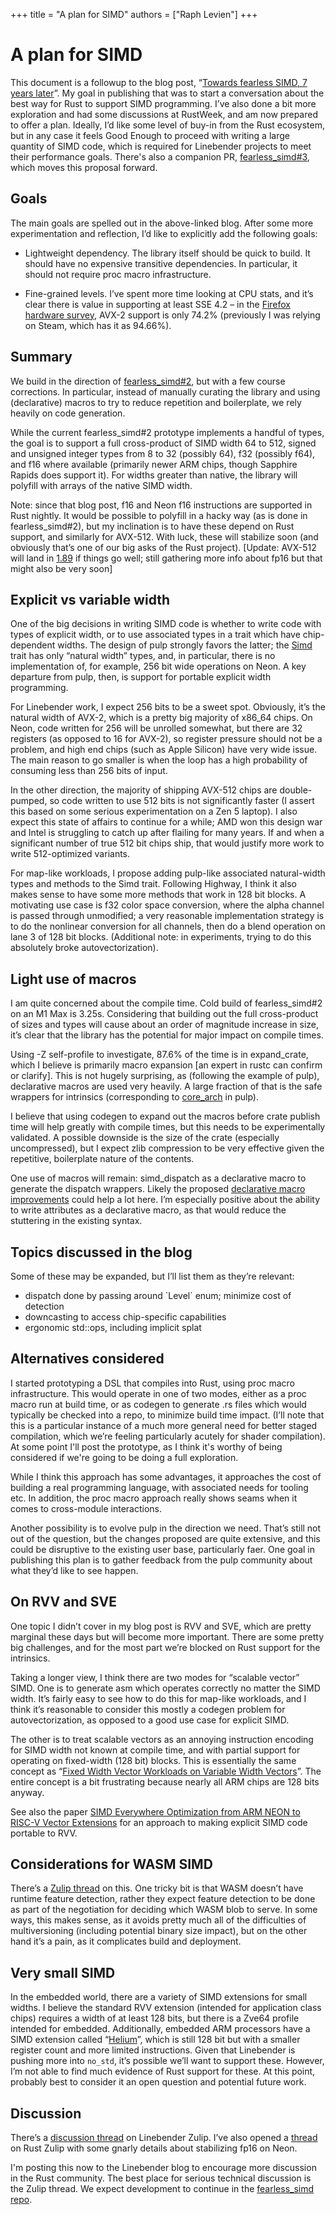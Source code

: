 +++
title = "A plan for SIMD"
authors = ["Raph Levien"]
+++

# A plan for SIMD

This document is a followup to the blog post, “[Towards fearless SIMD, 7 years later]”.
My goal in publishing that was to start a conversation about the best way for Rust to support SIMD programming.
I’ve also done a bit more exploration and had some discussions at RustWeek, and am now prepared to offer a plan.
Ideally, I’d like some level of buy-in from the Rust ecosystem, but in any case it feels Good Enough to proceed with writing a large quantity of SIMD code, which is required for Linebender projects to meet their performance goals.
There's also a companion PR, [fearless_simd#3], which moves this proposal forward.

## Goals

The main goals are spelled out in the above-linked blog.
After some more experimentation and reflection, I’d like to explicitly add the following goals:

* Lightweight dependency.
The library itself should be quick to build.
It should have no expensive transitive dependencies.
In particular, it should not require proc macro infrastructure.
 
* Fine-grained levels.
I’ve spent more time looking at CPU stats, and it’s clear there is value in supporting at least SSE 4.2 – in the [Firefox hardware survey], AVX-2 support is only 74.2% (previously I was relying on Steam, which has it as 94.66%).

## Summary

We build in the direction of [fearless_simd#2], but with a few course corrections.
In particular, instead of manually curating the library and using (declarative) macros to try to reduce repetition and boilerplate, we rely heavily on code generation.

While the current fearless\_simd\#2 prototype implements a handful of types, the goal is to support a full cross-product of SIMD width 64 to 512, signed and unsigned integer types from 8 to 32 (possibly 64), f32 (possibly f64), and f16 where available (primarily newer ARM chips, though Sapphire Rapids does support it).
For widths greater than native, the library will polyfill with arrays of the native SIMD width.

Note: since that blog post, f16 and Neon f16 instructions are supported in Rust nightly.
It would be possible to polyfill in a hacky way (as is done in fearless\_simd\#2), but my inclination is to have these depend on Rust support, and similarly for AVX-512.
With luck, these will stabilize soon (and obviously that’s one of our big asks of the Rust project).
\[Update: AVX-512 will land in [1.89](https://github.com/rust-lang/rust/pull/138940) if things go well; still gathering more info about fp16 but that might also be very soon\]

## Explicit vs variable width

One of the big decisions in writing SIMD code is whether to write code with types of explicit width, or to use associated types in a trait which have chip-dependent widths.
The design of pulp strongly favors the latter; the [Simd](https://docs.rs/pulp/latest/pulp/trait.Simd.html) trait has only “natural width” types, and, in particular, there is no implementation of, for example, 256 bit wide operations on Neon.
A key departure from pulp, then, is support for portable explicit width programming.

For Linebender work, I expect 256 bits to be a sweet spot.
Obviously, it’s the natural width of AVX-2, which is a pretty big majority of x86\_64 chips.
On Neon, code written for 256 will be unrolled somewhat, but there are 32 registers (as opposed to 16 for AVX-2), so register pressure should not be a problem, and high end chips (such as Apple Silicon) have very wide issue.
The main reason to go smaller is when the loop has a high probability of consuming less than 256 bits of input.

In the other direction, the majority of shipping AVX-512 chips are double-pumped, so code written to use 512 bits is not significantly faster (I assert this based on some serious experimentation on a Zen 5 laptop).
I also expect this state of affairs to continue for a while; AMD won this design war and Intel is struggling to catch up after flailing for many years.
If and when a significant number of true 512 bit chips ship, that would justify more work to write 512-optimized variants.

For map-like workloads, I propose adding pulp-like associated natural-width types and methods to the Simd trait.
Following Highway, I think it also makes sense to have some more methods that work in 128 bit blocks.
A motivating use case is f32 color space conversion, where the alpha channel is passed through unmodified; a very reasonable implementation strategy is to do the nonlinear conversion for all channels, then do a blend operation on lane 3 of 128 bit blocks.
(Additional note: in experiments, trying to do this absolutely broke autovectorization).

## Light use of macros

I am quite concerned about the compile time.
Cold build of fearless\_simd\#2 on an M1 Max is 3.25s.
Considering that building out the full cross-product of sizes and types will cause about an order of magnitude increase in size, it’s clear that the library has the potential for major impact on compile times.

Using \-Z self-profile to investigate, 87.6% of the time is in expand\_crate, which I believe is primarily macro expansion \[an expert in rustc can confirm or clarify\].
This is not hugely surprising, as (following the example of pulp), declarative macros are used very heavily.
A large fraction of that is the safe wrappers for intrinsics (corresponding to [core\_arch](https://docs.rs/pulp/latest/pulp/core_arch/x86/index.html) in pulp).

I believe that using codegen to expand out the macros before crate publish time will help greatly with compile times, but this needs to be experimentally validated.
A possible downside is the size of the crate (especially uncompressed), but I expect zlib compression to be very effective given the repetitive, boilerplate nature of the contents.

One use of macros will remain: simd\_dispatch as a declarative macro to generate the dispatch wrappers.
Likely the proposed [declarative macro improvements](https://rust-lang.github.io/rust-project-goals/2025h1/macro-improvements.html) could help a lot here.
I’m especially positive about the ability to write attributes as a declarative macro, as that would reduce the stuttering in the existing syntax.

## Topics discussed in the blog

Some of these may be expanded, but I’ll list them as they’re relevant:

* dispatch done by passing around \`Level\` enum; minimize cost of detection  
* downcasting to access chip-specific capabilities  
* ergonomic std::ops, including implicit splat

## Alternatives considered

I started prototyping a DSL that compiles into Rust, using proc macro infrastructure.
This would operate in one of two modes, either as a proc macro run at build time, or as codegen to generate .rs files which would typically be checked into a repo, to minimize build time impact.
(I’ll note that this is a particular instance of a much more general need for better staged compilation, which we’re feeling particularly acutely for shader compilation).
At some point I'll post the prototype, as I think it's worthy of being considered if we're going to be doing a full exploration.

While I think this approach has some advantages, it approaches the cost of building a real programming language, with associated needs for tooling etc.
In addition, the proc macro approach really shows seams when it comes to cross-module interactions.

Another possibility is to evolve pulp in the direction we need.
That’s still not out of the question, but the changes proposed are quite extensive, and this could be disruptive to the existing user base, particularly faer.
One goal in publishing this plan is to gather feedback from the pulp community about what they’d like to see happen.

## On RVV and SVE

One topic I didn’t cover in my blog post is RVV and SVE, which are pretty marginal these days but will become more important.
There are some pretty big challenges, and for the most part we’re blocked on Rust support for the intrinsics.

Taking a longer view, I think there are two modes for “scalable vector” SIMD.
One is to generate asm which operates correctly no matter the SIMD width.
It’s fairly easy to see how to do this for map-like workloads, and I think it’s reasonable to consider this mostly a codegen problem for autovectorization, as opposed to a good use case for explicit SIMD.

The other is to treat scalable vectors as an annoying instruction encoding for SIMD width not known at compile time, and with partial support for operating on fixed-width (128 bit) blocks.
This is essentially the same concept as “[Fixed Width Vector Workloads on Variable Width Vectors](https://gist.github.com/zingaburga/805669eb891c820bd220418ee3f0d6bd#fixed-width-vector-workloads-on-variable-width-vectors)”.
The entire concept is a bit frustrating because nearly all ARM chips are 128 bits anyway.

See also the paper [SIMD Everywhere Optimization from ARM NEON to RISC-V Vector Extensions](https://arxiv.org/pdf/2309.16509) for an approach to making explicit SIMD code portable to RVV.

## Considerations for WASM SIMD

There’s a [Zulip thread](https://xi.zulipchat.com/#narrow/channel/197075-vello/topic/WASM.20SIMD) on this.
One tricky bit is that WASM doesn’t have runtime feature detection, rather they expect feature detection to be done as part of the negotiation for deciding which WASM blob to serve.
In some ways, this makes sense, as it avoids pretty much all of the difficulties of multiversioning (including potential binary size impact), but on the other hand it’s a pain, as it complicates build and deployment.

## Very small SIMD

In the embedded world, there are a variety of SIMD extensions for small widths.
I believe the standard RVV extension (intended for application class chips) requires a width of at least 128 bits, but there is a Zve64 profile intended for embedded.
Additionally, embedded ARM processors have a SIMD extension called “[Helium](https://en.wikichip.org/wiki/arm/helium)”, which is still 128 bit but with a smaller register count and more limited instructions.
Given that Linebender is pushing more into `no_std`, it’s possible we’ll want to support these.
However, I’m not able to find much evidence of Rust support for these.
At this point, probably best to consider it an open question and potential future work.

## Discussion

There’s a [discussion thread](https://xi.zulipchat.com/#narrow/channel/255911-rust/topic/A.20plan.20for.20SIMD/with/520769933) on Linebender Zulip.
I’ve also opened a [thread](https://rust-lang.zulipchat.com/#narrow/channel/219381-t-libs/topic/is.20.60arch.3A.3Aaarch64.3A.3Afloat16x8_t.60.20supposed.20to.20be.20stable.3F/with/520762685) on Rust Zulip with some gnarly details about stabilizing fp16 on Neon.

I'm posting this now to the Linebender blog to encourage more discussion in the Rust community.
The best place for serious technical discussion is the Zulip thread.
We expect development to continue in the [fearless_simd repo].

[Towards fearless SIMD, 7 years later]: https://linebender.org/blog/towards-fearless-simd/
[fearless_simd#2]: https://github.com/raphlinus/fearless_simd/pull/2
[fearless_simd#3]: https://github.com/raphlinus/fearless_simd/pull/3
[fearless_simd repo]: https://github.com/raphlinus/fearless_simd
[Firefox hardware survey]: https://firefoxgraphics.github.io/telemetry/#view=system

